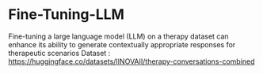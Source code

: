 # Fine-Tuning-LLM
Fine-tuning a large language model (LLM) on a therapy dataset can enhance its ability to generate contextually appropriate responses for therapeutic scenarios
Dataset : https://huggingface.co/datasets/IINOVAII/therapy-conversations-combined
